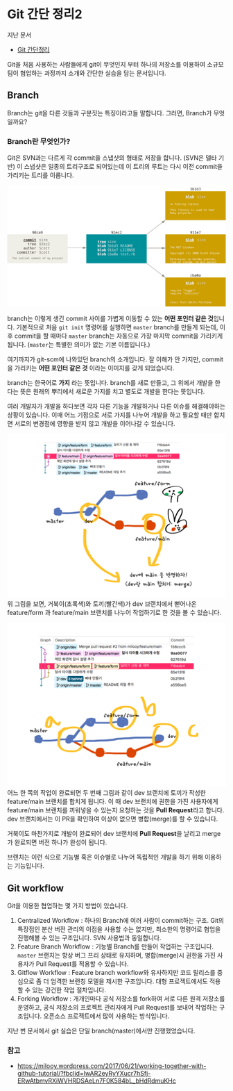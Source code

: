 Git 간단 정리2
=====

지난 문서
- [Git 간단정리](./git_간단정리.md)

Git을 처음 사용하는 사람들에게 git이 무엇인지 부터 하나의 저장소를 이용하여 소규모 팀이 협업하는 과정까지 소개와 간단한 실습을 담는 문서입니다.

## Branch
Branch는 git을 다른 것들과 구분짓는 특징이라고들 말합니다. 그러면, Branch가 무엇일까요?

### Branch란 무엇인가?
Git은 SVN과는 다르게 각 commit을 스냅샷의 형태로 저장을 합니다. (SVN은 델타 기반) 이 스냅샷은 일종의 트리구조로 되어있는데 이 트리의 루트는 다시 이전 commit을 가리키는 트리를 이룹니다. 

![](../assets/git_commit_structure.png)

branch는 이렇게 생긴 commit 사이를 가볍게 이동할 수 있는 **어떤 포인터 같은 것**입니다. 기본적으로 처음 `git init` 명령어를 실행하면 `master` branch를 만들게 되는데, 이후 commit을 할 때마다 `master` branch는 자동으로 가장 마지막 commit을 가리키게 됩니다. (`master`는 특별한 의미가 없는 기본 이름입니다.)

여기까지가 git-scm에 나와있던 branch의 소개입니다.
잘 이해가 안 가지만, commit을 가리키는 **어떤 포인터 같은 것** 이라는 이미지를 갖게 되었습니다. 

branch는 한국어로 **가지** 라는 뜻입니다. branch를 새로 만들고, 그 위에서 개발을 한다는 뜻은 원래의 뿌리에서 새로운 가지를 치고 별도로 개발을 한다는 뜻입니다.

여러 개발자가 개발을 하다보면 각자 다른 기능을 개발하거나 다른 이슈를 해결해야하는 상황이 있습니다. 이때 어느 기점으로 서로 가지를 나누어 개발을 하고 필요할 때만 합치면 서로의 변경점에 영향을 받지 않고 개발을 이어나갈 수 있습니다.

![](../assets/git_milooy_example.jpeg)
위 그림을 보면, 거북이(초록색)와 토끼(빨간색)가 dev 브랜치에서 뻗어나온 feature/form 과 feature/main 브랜치를 나누어 작업하기로 한 것을 볼 수 있습니다.

![](../assets/git_milooy_example2.jpeg)
어느 한 쪽의 작업이 완료되면 두 번째 그림과 같이 dev 브랜치에 토끼가 작성한 feature/main 브랜치를 합치게 됩니다. 이 때 dev 브랜치에 권한을 가진 사용자에게 feature/main 브랜치를 끼워넣을 수 있는지 요청하는 것을 **Pull Request**라고 합니다. dev 브랜치에서는 이 PR을 확인하여 이상이 없으면 병합(merge)를 할 수 있습니다.

거북이도 마찬가지로 개발이 완료되어 dev 브랜치에 **Pull Request**을 날리고 merge가 완료되면 버전 하나가 완성이 됩니다. 

브랜치는 이런 식으로 기능별 혹은 이슈별로 나누어 독립적인 개발을 하기 위해 이용하는 기능입니다.

## Git workflow
Git을 이용한 협업하는 몇 가지 방법이 있습니다. 

1. Centralized Workflow : 하나의 Branch에 여러 사람이 commit하는 구조. Git의 특장점인 분산 버전 관리의 이점을 사용할 수는 없지만, 최소한의 명령어로 협업을 진행해볼 수 있는 구조입니다. SVN 사용법과 동일합니다.
2. Feature Branch Workflow : 기능별 Branch를 만들어 작업하는 구조입니다. `master` 브랜치는 항상 버그 프리 상태로 유지하며, 병합(merge)시 권한을 가진 사용자가 Pull Request를 적용할 수 있습니다.
3. Gitflow Workflow : Feature branch workflow와 유사하지만 코드 릴리스를 중심으로 좀 더 엄격한 브랜칭 모델을 제시한 구조입니다. 대형 프로젝트에서도 적용할 수 있는 강건한 작업 절차입니다.
4. Forking Workflow : 개개인마다 공식 저장소를 fork하여 서로 다른 원격 저장소를 운영하고, 공식 저장소의 프로젝트 관리자에게 Pull Request를 보내어 작업하는 구조입니다. 오픈소스 프로젝트에서 많이 사용하는 방식입니다.







지난 번 문서에서 git 실습은 단일 branch(master)에서만 진행했었습니다. 

### 참고
- <https://milooy.wordpress.com/2017/06/21/working-together-with-github-tutorial/?fbclid=IwAR2eyRyYXucr7hSfj-ERwAtbmvRXiWVHRDSAeLn7F0K584bL_bHdRdmuKHc>